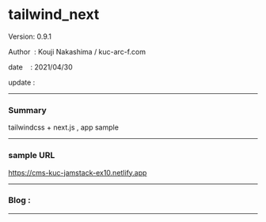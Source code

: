 ﻿# tailwind_next

 Version: 0.9.1

 Author  : Kouji Nakashima / kuc-arc-f.com

 date    : 2021/04/30

 update  :

***
### Summary

tailwindcss + next.js , app sample

***
### sample URL

https://cms-kuc-jamstack-ex10.netlify.app

***
### Blog :

***

